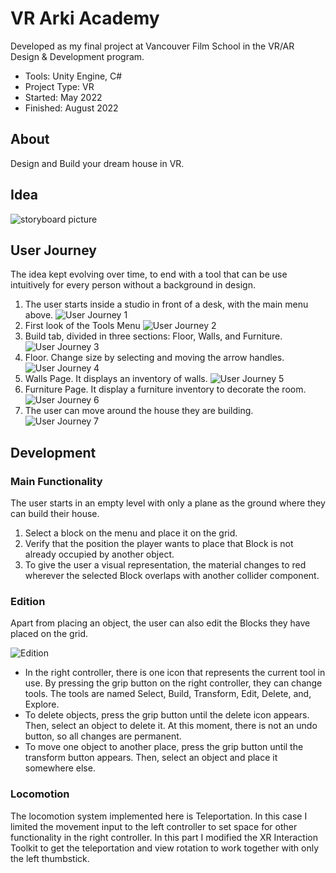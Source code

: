 # VR Arki Academy
Developed as my final project at Vancouver Film School in the VR/AR Design & Development program.
- Tools: Unity Engine, C#
- Project Type: VR
- Started: May 2022
- Finished: August 2022
## About
Design and Build your dream house in VR.
## Idea
![storyboard picture](https://elaineserrano.com/assets/images/FirstApproach.jpg)
## User Journey
The idea kept evolving over time, to end with a tool that can be use intuitively for every person without a background in design.
1. The user starts inside a studio in front of a desk, with the main menu above.
![User Journey 1](https://elaineserrano.com/assets/images/UJ_1.jpg)
2. First look of the Tools Menu
![User Journey 2](https://elaineserrano.com/assets/images/UJ_2.jpg)
3. Build tab, divided in three sections: Floor, Walls, and Furniture.
![User Journey 3](https://elaineserrano.com/assets/images/UJ_3.jpg)
4. Floor. Change size by selecting and moving the arrow handles.
![User Journey 4](https://elaineserrano.com/assets/images/UJ_4.jpg)
5. Walls Page. It displays an inventory of walls.
![User Journey 5](https://elaineserrano.com/assets/images/UJ_6.jpg)
6. Furniture Page. It display a furniture inventory to decorate the room.
![User Journey 6](https://elaineserrano.com/assets/images/UJ_7.jpg)
7. The user can move around the house they are building.
![User Journey 7](https://elaineserrano.com/assets/images/UJ_8.jpg)

## Development
### Main Functionality
The user starts in an empty level with only a plane as the ground where they can build their house. 

1. Select a block on the menu and place it on the grid.
2. Verify that the position the player wants to place that Block is not already occupied by another object. 
3. To give the user a visual representation, the material changes to red wherever the selected Block overlaps with another collider component.

### Edition
Apart from placing an object, the user can also edit the Blocks they have placed on the grid.

![Edition](https://elaineserrano.com/assets/images/RightController.jpg)

- In the right controller, there is one icon that represents the current tool in use. By pressing the grip button on the right controller, they can change tools. The tools are named Select, Build, Transform, Edit, Delete, and, Explore. 
- To delete objects, press the grip button until the delete icon appears. Then, select an object to delete it. At this moment, there is not an undo button, so all changes are permanent. 
- To move one object to another place, press the grip button until the transform button appears. Then, select an object and place it somewhere else.

### Locomotion
The locomotion system implemented here is Teleportation. In this case I limited the movement input to the left controller to set space for other functionality in the right controller. In this part I modified the XR Interaction Toolkit to get the teleportation and view rotation to work together with only the left thumbstick.
